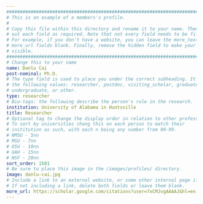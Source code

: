 ```yaml
---
################################################################################
# This is an example of a members's profile.                                   #
#                                                                              #
# Copy this file within this directory and rename it to your name. Then fill   #
# out each field as required. Note that not every field needs to be filled out.#
# For example, if you don't have a website, you can leave the more_text and    #
# more_url fields blank. Finally, remove the hidden field to make your profile #
# visible.                                                                     #
################################################################################
# Change this to your name
name: Danlu Cai
post-nominal: Ph.D.
# The type field is used to place you under the correct subheading. It may be of
# the following values: researcher, postdoc, visiting_scholar, graduate,
# undergraduate, or other.
type: researcher
# Bio-tags: the following describe the person's role in the research.
institution: University of Alabama in Huntsville
title: Researcher
# Optional tag to change the display order in relation to other professors
# To sort by universities chang this on each person to match their
# institution as such, with each n being any number from 00-99.
# NMSU - 5nn
# MSU - 7nn
# OSU - 10nn
# UAH - 15nn
# NSF - 20nn
sort_order: 1501
# Be sure to place this image in the /images/profiles/ directory.
image: danlu-cai.jpg
# Include a link to an external website, or some other internal page if desired.
# If not including a link, delete both fields or leave them blank.
more_url: https://scholar.google.com/citations?user=7xCMJvgAAAAJ&hl=en
---
```


